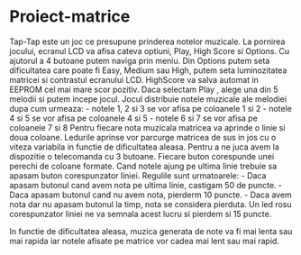 # Proiect-matrice

Tap-Tap este un joc ce presupune prinderea notelor muzicale.
La pornirea jocului, ecranul LCD va afisa cateva optiuni, Play, High Score si Options. Cu ajutorul a 4 butoane putem naviga prin meniu.
Din Options putem seta dificultatea care poate fi Easy, Medium sau High, putem seta luminozitatea matricei si contrastul ecranului LCD.
HighScore va salva automat in EEPROM cel mai mare scor pozitiv.
Daca selectam Play , alege una din 5 melodii si putem incepe jocul.
Jocul distribuie notele muzicale ale melodiei dupa cum urmeaza:
    - notele 1, 2 si 3 se vor afisa pe coloanele 1 si 2
    - notele 4 si 5 se vor afisa pe coloanele 4 si 5
    - notele 6 si 7 se vor afisa pe coloanele 7 si 8
Pentru fiecare nota muzicala matricea va aprinde o linie si doua coloane.
Ledurile aprinse vor parcurge matricea de sus in jos cu o viteza variabila in functie de dificultatea aleasa.
Pentru a ne juca avem la dispozitie o telecomanda cu 3 butoane. Fiecare buton corespunde unei perechi de coloane formate.
Cand notele ajung pe ultima linie trebuie sa apasam buton corespunzator liniei. 
Regulile sunt urmatoarele: 
    - Daca apasam butonul cand avem nota pe ultima linie, castigam 50 de puncte.
    - Daca apasam butonul cand nu avem nota, pierderm 10 puncte.
    - Daca avem nota dar nu apasam butonul la timp, nota se considera pierduta. Un led rosu corespunzator liniei ne va semnala acest lucru       si pierdem si 15 puncte.
    
In functie de dificultatea aleasa, muzica generata de note va fi mai lenta sau mai rapida iar notele afisate pe matrice vor cadea mai lent sau mai rapid.
